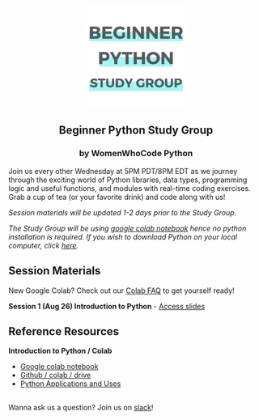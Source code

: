 


<p align="center"><img height="200" src="images/Beginner_Python_Study_Group_GitHub.png">
<h2 align="center" margin-bottom="0"><b>Beginner Python Study Group</b></h3>
<h3 align="center" margin-top="0">by WomenWhoCode Python</h3>
</p>

Join us every other Wednesday at 5PM PDT/8PM EDT  as we journey through the exciting world of Python libraries, data types, programming logic and useful functions, and modules with real-time coding exercises. Grab a cup of tea (or your favorite drink) and code along with us!

*Session materials will be updated 1-2 days prior to the Study Group.*  

*The Study Group will be using [google colab notebook](https://colab.research.google.com/notebooks/intro.ipynb) hence no python installation is required. If you wish to download Python on your local computer, click [here](https://www.python.org/downloads/).*

##

## **Session Materials**  

New Google Colab? Check out our [Colab FAQ](#Colab_FAQ.pdf) to get yourself ready!

**Session 1 (Aug 26) Introduction to Python** - [Access slides](https://drive.google.com/file/d/1-xtnjLtA5wTMwt9owI-nwlfCz75PjLuD/view?usp=sharing)  
<!--
**Session 2 (Sep 9) Python Libraries** - [Access colab notebook](https://colab.research.google.com/github/nuageklow/WWCodePython_BeginnerSeries/blob/master/WWCode_BeginnerPythonStudyGroup_week2.ipynb)   -->


## **Reference Resources**  
**Introduction to Python / Colab**
* [Google colab notebook](https://colab.research.google.com/github/googlecolab/colabtools/blob/master/notebooks/colab-github-demo.ipynb)  
* [Github / colab / drive](https://towardsdatascience.com/google-drive-google-colab-github-dont-just-read-do-it-5554d5824228)  
* [Python Applications and Uses](https://www.upgrad.com/blog/python-applications-in-real-world)  

<!-- **Python Libraries**  
* [pip install](https://datatofish.com/install-package-python-using-pip/)  
* [How to use Python libraries](https://note.nkmk.me/en/python-package-version/)
* [Python Modules](https://docs.python.org/3/tutorial/modules.html)   -->


##   

Wanna ask us a question? Join us on [slack](https://join.slack.com/t/wwcodepython/shared_invite/zt-grsrjbk1-VwhxaVzjkpDokwgYHkYkqA)!
